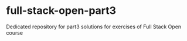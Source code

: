 # full-stack-open-part3
Dedicated repository for part3 solutions for exercises of Full Stack Open course
